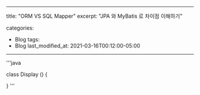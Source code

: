 
---
title: "ORM VS SQL Mapper"
excerpt: "JPA 와 MyBatis 로 차이점 이해하기"

categories:
 - Blog
tags:
 - Blog
last_modified_at: 2021-03-16T00:12:00-05:00
---
'''java

class Display () {

}
'''
